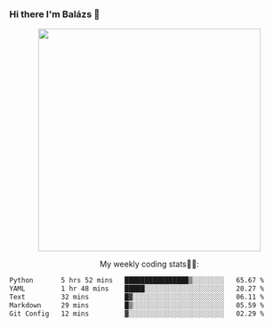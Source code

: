 ### Hi there I'm Balázs 👋
  
<p align="center">
  <img width="400" src="https://github-readme-stats.vercel.app/api/top-langs/?username=bkutasi&size_weight=0.5&count_weight=0.5&hide=jupyter%20notebook&layout=compact&theme=tokyonight">
</p>
<p align="center">
My weekly coding stats👨‍💻:
</p>
<!--START_SECTION:waka-->

```txt
Python       5 hrs 52 mins   ████████████████▒░░░░░░░░   65.67 %
YAML         1 hr 48 mins    █████░░░░░░░░░░░░░░░░░░░░   20.27 %
Text         32 mins         █▓░░░░░░░░░░░░░░░░░░░░░░░   06.11 %
Markdown     29 mins         █▒░░░░░░░░░░░░░░░░░░░░░░░   05.59 %
Git Config   12 mins         ▓░░░░░░░░░░░░░░░░░░░░░░░░   02.29 %
```

<!--END_SECTION:waka-->



<!--
**bkutasi/bkutasi** is a ✨ _special_ ✨ repository because its `README.md` (this file) appears on your GitHub profile.

Here are some ideas to get you started:

- 🔭 I’m currently working on ...
- 🌱 I’m currently learning ...
- 👯 I’m looking to collaborate on ...
- 🤔 I’m looking for help with ...
- 💬 Ask me about ...
- 📫 How to reach me: ...
- 😄 Pronouns: ...
- ⚡ Fun fact: ...
-->
